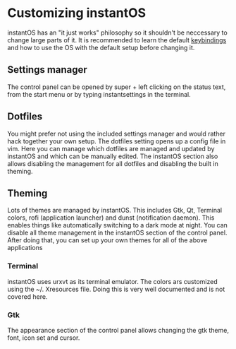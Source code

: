 # Customizing instantOS

instantOS has an "it just works" philosophy so it shouldn't be neccessary to change large parts of it. 
It is recommended to learn the default [keybindings]() and how to use the OS with the default setup before changing it. 

## Settings manager

The control panel can be opened by super + left clicking on the status text, from the start menu or by typing instantsettings in the terminal.

## Dotfiles

You might prefer not using the included settings manager and would rather hack together your own setup. 
The dotfiles setting opens up a config file in vim. Here you can manage which dotfiles are managed and updated by instantOS and which can be manually edited. The instantOS section also allows disabling the management for all dotfiles and disabling the built in theming. 

## Theming

Lots of themes are managed by instantOS. This includes Gtk, Qt, Terminal colors, rofi (application launcher) and dunst (notification daemon). 
This enables things like automatically switching to a dark mode at night. 
You can disable all theme management in the instantOS section of the control panel.
After doing that, you can set up your own themes for all of the above applications

### Terminal

instantOS uses urxvt as its terminal emulator. The colors ars customized using the ~/. Xresources file. 
Doing this is very well documented and is not covered here. 

### Gtk

The appearance section of the control panel allows changing the gtk theme, font, icon set and cursor. 
